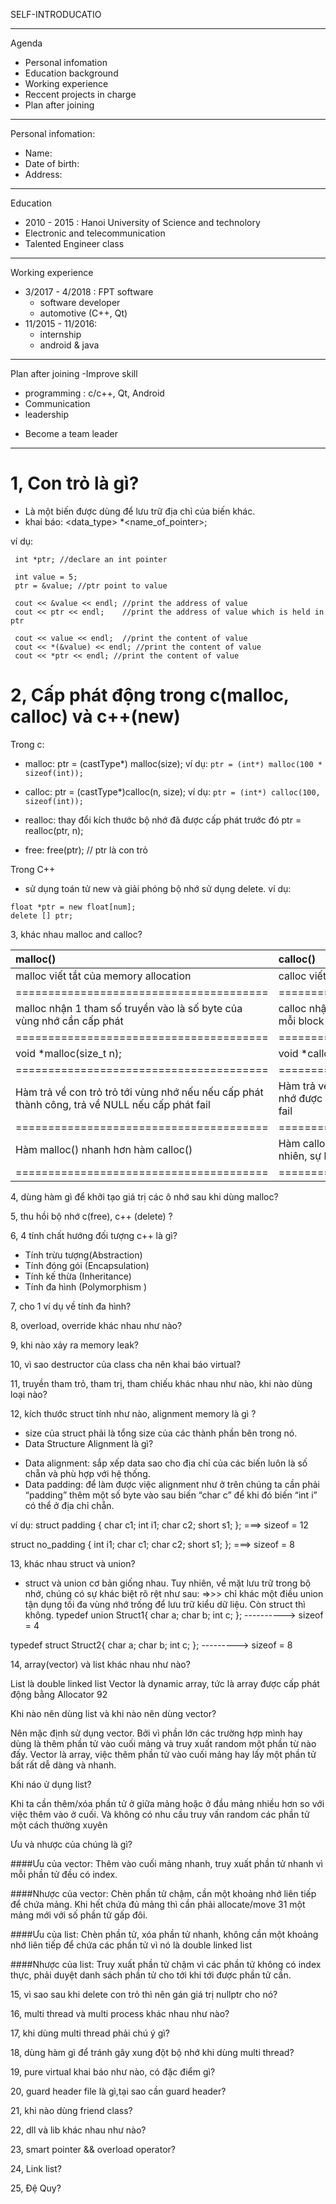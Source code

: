 SELF-INTRODUCATIO

----
Agenda
+ Personal infomation
+ Education background
+ Working experience
+ Reccent projects in charge
+ Plan after joining

---
Personal infomation: 
- Name:
- Date of birth:
- Address:

---
Education
+ 2010 - 2015 : Hanoi University of Science and technolory
+ Electronic and telecommunication
+ Talented Engineer class

---
Working experience
+ 3/2017 - 4/2018 : FPT software
  - software developer
  - automotive (C++, Qt)
+ 11/2015 - 11/2016:
  - internship
  - android  & java

----
Plan after joining
-Improve skill
+ programming : c/c++, Qt, Android
+ Communication
+ leadership
- Become a team leader

----

# 1, Con trỏ là gì?
 - Là một biến được dùng để lưu trữ địa chỉ của biến khác.
 - khai báo: <data_type> *<name_of_pointer>;
 
 ví dụ:</br>
 ```
  int *ptr; //declare an int pointer
  
  int value = 5;
  ptr = &value; //ptr point to value

  cout << &value << endl; //print the address of value
  cout << ptr << endl;    //print the address of value which is held in ptr

  cout << value << endl;  //print the content of value
  cout << *(&value) << endl; //print the content of value
  cout << *ptr << endl;	//print the content of value
 ```
 
# 2, Cấp phát động trong c(malloc, calloc) và c++(new)

Trong c:
+ malloc:
ptr = (castType*) malloc(size);
ví dụ: ```ptr = (int*) malloc(100 * sizeof(int));```

+ calloc:
ptr = (castType*)calloc(n, size);
ví dụ: ```ptr = (int*) calloc(100, sizeof(int));```

+ realloc: thay đổi kích thước bộ nhớ đã được cấp phát trước đó
ptr = realloc(ptr, n);

+ free:
free(ptr); // ptr là con trỏ

Trong C++
+ sử dụng toán tử new và giải phóng bộ nhớ sử dụng delete.
ví dụ:</br>
```
float *ptr = new float[num];
delete [] ptr;
```

3, khác nhau malloc and calloc?

|               malloc()	              |                  calloc()                 |
|:--------------------------------------|:------------------------------------------|
|malloc viết tắt của memory allocation	| calloc viết tắt của contiguous allocation |
|=======================================|===========================================|
|malloc nhận 1 tham số truyền vào là số byte của vùng nhớ cần cấp phát   | calloc nhận 2 tham số truyền vào là số block và kích thước mỗi block (byte)      |
|=======================================|===========================================|
| void *malloc(size_t n);               | void *calloc(size_t n, size_t size);      |
|=======================================|===========================================|
|Hàm trả về con trỏ trỏ tới vùng nhớ nếu nếu cấp phát thành công, trả về NULL nếu cấp phát fail | Hàm trả về con trỏ trỏ tới vùng nhớ được cấp phát và vùng nhớ được khởi tạo bằng giá trị 0. Trả về NULL nếu cấp phát fail  |
|=======================================|===========================================|
|Hàm malloc() nhanh hơn hàm calloc()	  | Hàm calloc() tốn thêm thời gian khởi tạo vùng nhớ. Tuy nhiên, sự khác biệt này không đáng kể. 
|=======================================|===========================================|


4, dùng hàm gì để khởi tạo giá trị các ô nhớ sau khi dùng malloc?

5, thu hồi bộ nhớ c(free), c++ (delete) ?

6, 4 tính chất hướng đối tượng c++ là gì?
- Tính trừu tượng(Abstraction)
- Tính đóng gói (Encapsulation)
- Tính kế thừa (Inheritance)
- Tính đa hình (Polymorphism )

7, cho 1 ví dụ về tính đa hình?

8, overload, override khác nhau như nào?

9, khi nào xảy ra memory leak?

10, vì sao destructor của class cha nên khai báo virtual?

11, truyền tham trỏ, tham trị, tham chiếu khác nhau như nào, khi nào dùng loại nào?

12, kích thước struct tính như nào, alignment memory là gì ?

- size của struct phải là tổng size của các thành phần bên trong nó.
- Data Structure Alignment là gì?
+ Data alignment: sắp xếp data sao cho địa chỉ của các biến luôn là số chẵn và phù hợp với hệ thống.
+ Data padding: để làm được việc alignment như ở trên chúng ta cần phải “padding” thêm một số byte vào sau biến “char c” để khi đó biến “int i” có thể ở địa chỉ chẵn.

ví dụ:
struct padding {
    char c1;
    int i1;
    char c2;
    short s1;
};
===> sizeof = 12

struct no_padding {
    int i1;
    char c1;
    char c2;
    short s1;
};
===> sizeof = 8

13, khác nhau struct và union?
- struct và union cơ bản giống nhau. Tuy nhiên, về mặt lưu trữ trong bộ nhớ, chúng có sự khác biệt rõ rệt như sau:
 =>>> chỉ khác một điều union tận dụng tối đa vùng nhớ trống để lưu trữ kiểu dữ liệu. Còn struct thì không. 
typedef union Struct1{
    char a;
    char b;
    int c;
};
----------> sizeof = 4

typedef struct Struct2{
    char a;
    char b;
    int c;
};
---------> sizeof = 8

14, array(vector) và list khác nhau như nào?

List là double linked list
Vector là dynamic array, tức là array được cấp phát động bằng Allocator 92

Khi nào nên dùng list và khi nào nên dùng vector?

Nên mặc định sử dụng vector. Bởi vì phần lớn các trường hợp mình hay dùng là thêm phần tử vào cuối mảng và truy xuất random một phần từ nào đấy. Vector là array, việc thêm phần tử vào cuối mảng hay lấy một phần tử bất rất dễ dàng và nhanh.

Khi náo ử dụng list?

Khi ta cần thêm/xóa phần tử ở giữa mảng hoặc ở đầu mảng nhiều hơn so với việc thêm vào ở cuối. Và không có nhu cầu truy vấn random các phần tử một cách thường xuyên

Ưu và nhược của chúng là gì?

####Ưu của vector:
Thêm vào cuối mảng nhanh, truy xuất phần tử nhanh vì mỗi phần tử đều có index.

####Nhược của vector:
Chèn phần tử chậm, cần một khoảng nhớ liên tiếp để chứa mảng. Khi hết chứa đủ mảng thì cần phải allocate/move 31 một mảng mới với số phần tử gấp đôi.

####Ưu của list:
Chèn phần tử, xóa phần tử nhanh, không cần một khoảng nhớ liên tiếp để chứa các phần tử vì nó là double linked list

####Nhược của list:
Truy xuất phần tử chậm vì các phần tử không có index thực, phải duyệt danh sách phần tử cho tới khi tới được phần tử cần.

15, vì sao sau khi delete con trỏ thì nên gán giá trị nullptr cho nó?

16, multi thread và multi process khác nhau như nào?

17, khi dùng multi thread phải chú ý gì?

18, dùng hàm gì để tránh gây xung đột bộ nhớ khi dùng multi thread?

19, pure virtual khai báo như nào, có đặc điểm gì?

20, guard header file là gì,tại sao cần guard header?

21, khi nào dùng friend class?

22, dll và lib khác nhau như nào?

23, smart pointer && overload operator?

24, Link list?

25, Đệ Quy?
